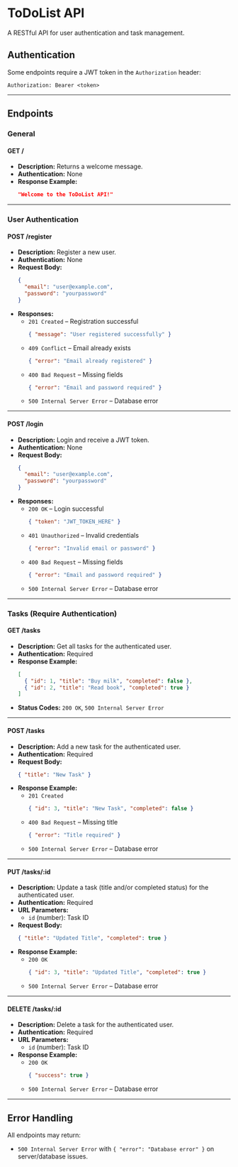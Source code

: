 # ToDoList API

A RESTful API for user authentication and task management.

## Authentication

Some endpoints require a JWT token in the `Authorization` header:

```
Authorization: Bearer <token>
```

---

## Endpoints

### General

#### GET /
- **Description:** Returns a welcome message.
- **Authentication:** None
- **Response Example:**
  ```json
  "Welcome to the ToDoList API!"
  ```

---

### User Authentication

#### POST /register
- **Description:** Register a new user.
- **Authentication:** None
- **Request Body:**
  ```json
  {
    "email": "user@example.com",
    "password": "yourpassword"
  }
  ```
- **Responses:**
  - `201 Created` – Registration successful
    ```json
    { "message": "User registered successfully" }
    ```
  - `409 Conflict` – Email already exists
    ```json
    { "error": "Email already registered" }
    ```
  - `400 Bad Request` – Missing fields
    ```json
    { "error": "Email and password required" }
    ```
  - `500 Internal Server Error` – Database error

---

#### POST /login
- **Description:** Login and receive a JWT token.
- **Authentication:** None
- **Request Body:**
  ```json
  {
    "email": "user@example.com",
    "password": "yourpassword"
  }
  ```
- **Responses:**
  - `200 OK` – Login successful
    ```json
    { "token": "JWT_TOKEN_HERE" }
    ```
  - `401 Unauthorized` – Invalid credentials
    ```json
    { "error": "Invalid email or password" }
    ```
  - `400 Bad Request` – Missing fields
    ```json
    { "error": "Email and password required" }
    ```
  - `500 Internal Server Error` – Database error

---

### Tasks (Require Authentication)

#### GET /tasks
- **Description:** Get all tasks for the authenticated user.
- **Authentication:** Required
- **Response Example:**
  ```json
  [
    { "id": 1, "title": "Buy milk", "completed": false },
    { "id": 2, "title": "Read book", "completed": true }
  ]
  ```
- **Status Codes:** `200 OK`, `500 Internal Server Error`

---

#### POST /tasks
- **Description:** Add a new task for the authenticated user.
- **Authentication:** Required
- **Request Body:**
  ```json
  { "title": "New Task" }
  ```
- **Response Example:**
  - `201 Created`
    ```json
    { "id": 3, "title": "New Task", "completed": false }
    ```
  - `400 Bad Request` – Missing title
    ```json
    { "error": "Title required" }
    ```
  - `500 Internal Server Error` – Database error

---

#### PUT /tasks/:id
- **Description:** Update a task (title and/or completed status) for the authenticated user.
- **Authentication:** Required
- **URL Parameters:**
  - `id` (number): Task ID
- **Request Body:**
  ```json
  { "title": "Updated Title", "completed": true }
  ```
- **Response Example:**
  - `200 OK`
    ```json
    { "id": 3, "title": "Updated Title", "completed": true }
    ```
  - `500 Internal Server Error` – Database error

---

#### DELETE /tasks/:id
- **Description:** Delete a task for the authenticated user.
- **Authentication:** Required
- **URL Parameters:**
  - `id` (number): Task ID
- **Response Example:**
  - `200 OK`
    ```json
    { "success": true }
    ```
  - `500 Internal Server Error` – Database error

---

## Error Handling

All endpoints may return:
- `500 Internal Server Error` with `{ "error": "Database error" }` on server/database issues.
